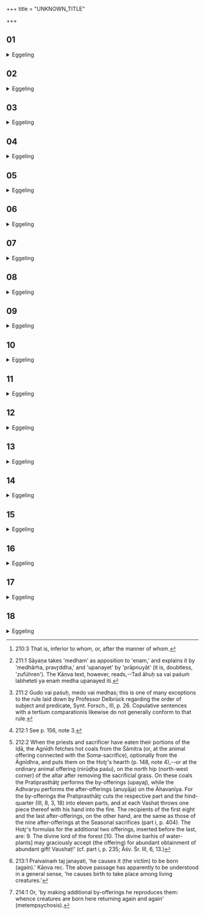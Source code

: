 +++
title = "UNKNOWN_TITLE"

+++


##  01
<details><summary>Eggeling</summary>

1. Now there are three elevens at the animal offering,--eleven fore-offerings, eleven after-offerings, and eleven by-offerings: ten fingers, ten toes, ten vital airs, and the out-breathing, in-breathing and through-breathing--this much constitutes man, who is the highest of animals, after whom [^egg_530] are all animals.

[^egg_530]: 210:3 That is, inferior to whom, or, after the manner of whom.
</details>

##  02
<details><summary>Eggeling</summary>

2. Now they say,' What, then, is done at the sacrifice whereby the vital air is kindly to all the limbs?'
</details>

##  03
<details><summary>Eggeling</summary>

3. When he divides the hind-part into three portions,--the hind-part being (an opening of the) vital air, and that (animal) extending from thence forward, that vital air pervades it all through.
</details>

##  04
<details><summary>Eggeling</summary>

4. And in that he cuts the hind-part into three portions,--one third for the by-offerings, one third into the juhū, and one third into the upabhr̥t,--thereby the vital air is kindly to all the limbs.
</details>

##  05
<details><summary>Eggeling</summary>

5. He alone, however, may slay an animal who can supply it with the sacrificial essence [^egg_531]. And if it be lean, let him stuff into the hind-part whatever may be left of the fat of the belly: the hind-part being (an opening of) the vital air, and that (animal) extending from thence forward, that vital air pervades it all through. The animal, forsooth, is breath; for only so long (does) the animal (live), as it breathes with the breath; but when the breath departs from it, it lies there useless, even (as) a block of wood.

[^egg_531]: 211:1 Sāyaṇa takes 'medham' as apposition to 'enam,' and explains it by 'medhārha, pravr̥ddha,' and 'upanayet' by 'prāpnuyāt' (it is, doubtless, 'zuführen'). The Kāṇva text, however, reads,--Tad āhuḥ sa vai paśuṁ labheteti ya enaṁ medha upanayed iti.
</details>

##  06
<details><summary>Eggeling</summary>

6. The hind-part is (part of) the animal, and fat means sacrificial essence [^egg_532]: thus he supplies it with the sacrificial essence. But if it be tender (juicy), then it has itself obtained the sacrificial essence.

[^egg_532]: 211:2 Gudo vai paśuḥ, medo vai medhas; this is one of many exceptions to the rule laid down by Professor Delbrück regarding the order of subject and predicate, Synt. Forsch., III, p. 26. Copulative sentences with a tertium comparationis likewise do not generally conform to that rule.
</details>

##  07
<details><summary>Eggeling</summary>

7. Thereupon he takes clotted ghee; for twofold indeed is this (clotted ghee),--to wit, both ghee

and sour milk [^egg_533],--and a productive union means a couple: thus a productive union is thereby effected.

[^egg_533]: 212:1 See p. 156, note 3.
</details>

##  08
<details><summary>Eggeling</summary>

8. Therewith they perform at the after-offerings. The after-offerings mean cattle, and clotted ghee means milk: hence he thereby puts milk into the cattle, and thus milk is here contained (or beneficial, Nita) in the cattle; for clotted ghee means breath, because clotted ghee is food, and breath is food.
</details>

##  09
<details><summary>Eggeling</summary>

9. Therewith he (the Adhvaryu) performs in front (on the Āhavanīya) at the after-offerings,---whereby he puts into (the victim) that vital air which is here in front;--and therewith he (the Pratiprasthātr̥) performs behind (the altar) at the by-offerings [^egg_534],--whereby he puts into it that vital air which is here behind: thus two vital airs are here contained (or beneficial) on both sides, the one above and the one below.

[^egg_534]: 212:2 When the priests and sacrificer have eaten their portions of the Iḍā, the Agnīdh fetches hot coals from the Śāmitra (or, at the animal offering connected with the Soma-sacrifice), optionally from the Āgnīdhra, and puts them on the Hotr̥'s hearth (p. 148, note 4),--or at the ordinary animal offering (nirūḍḥa paśu), on the north hip (north-west corner) of the altar after removing the sacrificial grass. On these coals the Pratiprasthātr̥ performs the by-offerings (upayaj), while the Adhvaryu performs the after-offerings (anuyāja) on the Āhavanīya. For the by-offerings the Pratiprasthātr̥ cuts the respective part and the hind-quarter (III, 8, 3, 18) into eleven parts, and at each Vashaṭ throws one piece thereof with his hand into the fire. The recipients of the first eight and the last after-offerings, on the other hand, are the same as those of the nine after-offerings at the Seasonal sacrifices (part i, p. 404). The Hotr̥'s formulas for the additional two offerings, inserted before the last, are: 9. The divine lord of the forest [10. The divine barhis of water-plants] may graciously accept (the offering) for abundant obtainment of abundant gift! Vaushaṭ!' (cf. part i, p. 235; Āśv. Śr. III, 6, 13.)
</details>

##  10
<details><summary>Eggeling</summary>

10. Here now, one (Hotr̥) pronounces the Vashaṭ for two,--for the Adhvaryu (who performs the after-offerings)

and for him (the Pratiprasthātr̥) who performs the by-offerings. And because he offers them by (in addition to) the offering (Adhvaryu), therefore they are called by-offerings. And in performing the by-offerings, he produces (offspring) [^egg_535], since he performs the by-offerings behind (the altar), and from behind offspring is produced from woman.

[^egg_535]: 213:1 Praivainaṁ taj janayati, 'he causes it (the victim) to be born (again).' Kāṇva rec. The above passage has apparently to be understood in a general sense, 'he causes birth to take place among living creatures.'
</details>

##  11
<details><summary>Eggeling</summary>

11. He offers the by-offerings with (Vāj. S. VI, 21), 'Go thou to the sea, Hail!' The sea is water, and seed is water: he thereby casts seed.
</details>

##  12
<details><summary>Eggeling</summary>

12. 'Go thou to the air, Hail!' It is into (along) the air that offspring is born: into the air he produces (offspring).
</details>

##  13
<details><summary>Eggeling</summary>

13. 'Go thou to the divine Savitr̥, Hail!' Savitr̥ is the impeller of the gods: impelled by Savitr̥ he thus produces creatures.
</details>

##  14
<details><summary>Eggeling</summary>

14. 'Go thou to Mitra and Varuṇa, Hail!' Mitra and Varuṇa are the out-breathing and in-breathing: he thus bestows out-breathing and in-breathing on the creatures.
</details>

##  15
<details><summary>Eggeling</summary>

15. 'Go thou to the day and the night, Hail! It is through (along) day and night that offspring is born: through day and night he causes creatures to be born.
</details>

##  16
<details><summary>Eggeling</summary>

16. 'Go thou to the metres, Hail!' There are seven metres; and there are seven domestic and seven wild animals: both kinds he thus causes to be produced.
</details>

##  17
<details><summary>Eggeling</summary>

17. 'Go thou to heaven and earth, Hail!' For, Prajāpati, having created the living beings,

enclosed them between heaven and earth, and so these beings are enclosed between heaven and earth. And in like manner does this (offerer), having created living beings, enclose them between heaven and earth.
</details>

##  18
<details><summary>Eggeling</summary>

18. He then makes additional by-offerings (atiupayaj). Were he not to make additional by-offerings, there would only be as many living beings as were created in the beginning; they would not be propagated; but by making additional by-offerings he indeed propagates them; whence creatures are again born here repeatedly [^egg_536].

[^egg_536]: 214:1 Or, 'by making additional by-offerings he reproduces them: whence creatures are born here returning again and again' (metempsychosis).
</details>